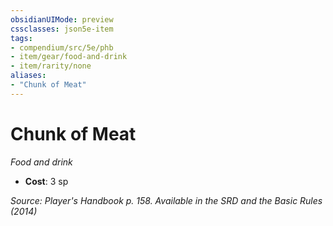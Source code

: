 ```yaml
---
obsidianUIMode: preview
cssclasses: json5e-item
tags:
- compendium/src/5e/phb
- item/gear/food-and-drink
- item/rarity/none
aliases: 
- "Chunk of Meat"
---
```

# Chunk of Meat
*Food and drink*  

- **Cost**: 3 sp

*Source: Player's Handbook p. 158. Available in the <span title='Systems Reference Document (5.1)'>SRD</span> and the Basic Rules (2014)*
